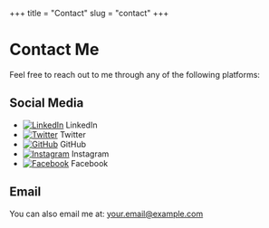 +++
title = "Contact"
slug = "contact"
+++

# Contact Me

Feel free to reach out to me through any of the following platforms:

## Social Media

- [![LinkedIn](https://upload.wikimedia.org/wikipedia/commons/c/ca/LinkedIn_logo_initials.png)](https://www.linkedin.com/in/your-profile) LinkedIn
- [![Twitter](https://upload.wikimedia.org/wikipedia/commons/6/60/Twitter_Logo_as_of_2021.svg)](https://twitter.com/your-profile) Twitter
- [![GitHub](https://upload.wikimedia.org/wikipedia/commons/9/91/Octicons-mark-github.svg)](https://github.com/your-profile) GitHub
- [![Instagram](https://upload.wikimedia.org/wikipedia/commons/a/a5/Instagram_icon.png)](https://www.instagram.com/your-profile) Instagram
- [![Facebook](https://upload.wikimedia.org/wikipedia/commons/5/51/Facebook_f_logo_%282019%29.svg)](https://www.facebook.com/your-profile) Facebook

## Email

You can also email me at: [your.email@example.com](mailto:your.email@example.com)
